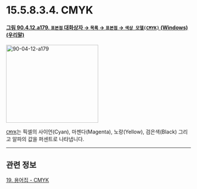 # 15.5.8.3.4. CMYK

<a id="90-04-12-a179"></a>

#### [그림 90.4.12.a179. `표본점` 대화상자 → `목록` → `표본점` → `색상 모델(CMYK)` (Windows) (우리말)](./90-04-0012-sample_points.md#90-04-12-a179)
<img width="251" height="213" alt="90-04-12-a179" src="https://github.com/user-attachments/assets/b7a2c512-e55e-4a17-a7c6-cc530e14d5be" />

[`CMYK`](./19-glossaryx-color_model_cmyk.md)는 픽셀의 사이언(Cyan), 마젠다(Magenta), 노랑(Yellow), 검은색(Black) 그리고 알파의 값을 퍼센트로 나타냅니다.

***

## 관련 정보

[19. 용어집 - CMYK](./19-glossaryx-color_model_cmyk.md)
